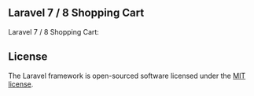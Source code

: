 ## Laravel 7 / 8 Shopping Cart

Laravel 7 / 8 Shopping Cart:

## License

The Laravel framework is open-sourced software licensed under the [MIT license](https://opensource.org/licenses/MIT).
